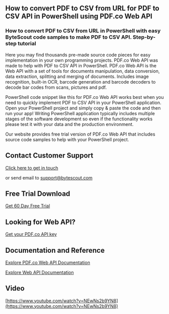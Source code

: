 ## How to convert PDF to CSV from URL for PDF to CSV API in PowerShell using PDF.co Web API

### How to convert PDF to CSV from URL in PowerShell with easy ByteScout code samples to make PDF to CSV API. Step-by-step tutorial

Here you may find thousands pre-made source code pieces for easy implementation in your own programming projects. PDF.co Web API was made to help with PDF to CSV API in PowerShell. PDF.co Web API is the Web API with a set of tools for documents manipulation, data conversion, data extraction, splitting and merging of documents. Includes image recognition, built-in OCR, barcode generation and barcode decoders to decode bar codes from scans, pictures and pdf.

PowerShell code snippet like this for PDF.co Web API works best when you need to quickly implement PDF to CSV API in your PowerShell application. Open your PowerShell project and simply copy & paste the code and then run your app! Writing PowerShell application typically includes multiple stages of the software development so even if the functionality works please test it with your data and the production environment.

Our website provides free trial version of PDF.co Web API that includes source code samples to help with your PowerShell project.

## Contact Customer Support

[Click here to get in touch](https://bytescout.zendesk.com/hc/en-us/requests/new?subject=PDF.co%20Web%20API%20Question)

or send email to [support@bytescout.com](mailto:support@bytescout.com?subject=PDF.co%20Web%20API%20Question) 

## Free Trial Download

[Get 60 Day Free Trial](https://bytescout.com/download/web-installer?utm_source=github-readme)

## Looking for Web API? 

[Get your PDF.co API key](https://pdf.co/documentation/api?utm_source=github-readme)

## Documentation and Reference

[Explore PDF.co Web API Documentation](https://bytescout.com/documentation/index.html?utm_source=github-readme)

[Explore Web API Documentation](https://pdf.co/documentation/api?utm_source=github-readme)

## Video

[https://www.youtube.com/watch?v=NEwNs2b9YN8](https://www.youtube.com/watch?v=NEwNs2b9YN8)